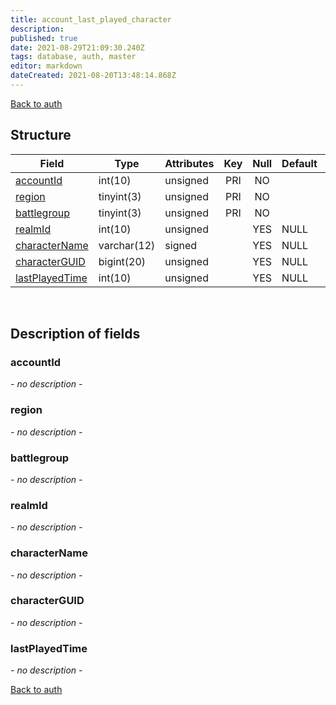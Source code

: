 ```yaml
---
title: account_last_played_character
description: 
published: true
date: 2021-08-29T21:09:30.240Z
tags: database, auth, master
editor: markdown
dateCreated: 2021-08-20T13:48:14.868Z
---
```


<a href="https://dev.trinitycore.info/en/database/master/auth/home" class="mt-5 v-btn v-btn--depressed v-btn--flat v-btn--outlined theme--light v-size--default darkblue--text text--lighten-3"><span class="v-btn__content"><i aria-hidden="true" class="v-icon notranslate v-icon--left mdi mdi-arrow-left theme--light"></i><span>Back to auth</span></span></a>
## Structure

| Field | Type | Attributes | Key | Null | Default | Extra | Comment |
|---|---|---|:---:|:---:|---|---|---|
| [accountId](#) | int(10) | unsigned | PRI | NO |  |  |  |
| [region](#) | tinyint(3) | unsigned | PRI | NO |  |  |  |
| [battlegroup](#) | tinyint(3) | unsigned | PRI | NO |  |  |  |
| [realmId](#) | int(10) | unsigned |  | YES | NULL |  |  |
| [characterName](#) | varchar(12) | signed |  | YES | NULL |  |  |
| [characterGUID](#) | bigint(20) | unsigned |  | YES | NULL |  |  |
| [lastPlayedTime](#) | int(10) | unsigned |  | YES | NULL |  |  |

&nbsp;
## Description of fields

### accountId
*- no description -*
&nbsp;

### region
*- no description -*
&nbsp;

### battlegroup
*- no description -*
&nbsp;

### realmId
*- no description -*
&nbsp;

### characterName
*- no description -*
&nbsp;

### characterGUID
*- no description -*
&nbsp;

### lastPlayedTime
*- no description -*
&nbsp;

<a href="https://dev.trinitycore.info/en/database/master/auth/home" class="mt-5 v-btn v-btn--depressed v-btn--flat v-btn--outlined theme--light v-size--default darkblue--text text--lighten-3"><span class="v-btn__content"><i aria-hidden="true" class="v-icon notranslate v-icon--left mdi mdi-arrow-left theme--light"></i><span>Back to auth</span></span></a>